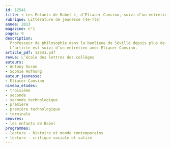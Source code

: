 ```yaml
---
id: 12541
title: « Les Enfants de Babel », d’Eliacer Cansino, suivi d’un entretien avec l’auteur 
rubrique: Littérature de jeunesse [4e-Tle]
annee: 2013
magazine: n°1
pages: 9
description: 
  Professeur de philosophie dans la banlieue de Séville depuis plus de trente ans, Eliacer Cansino connaît bien le lectorat adolescent. Toutefois, il ne se propose pas de lui offrir simplement du rêve et du suspense car, pour lui, la fiction n’a pas pour objet de voiler le réel, mais bien de l’explorer. Eliacer Cansino nous fait donc pénétrer dans une cité en crise où le chômage fait rage et où chacun vit d’expédients plus ou moins licites. Pourtant, il y a l’école, et l’auteur nous convainc que la salle de classe reste l’un des derniers endroits où l’on s’aventure en liberté à parler « philosophie »...
  L’article est suivi d’un entretien avec Eliacer Cansino.
article_pdf: 12541.pdf
revue: L’école des lettres des collèges
auteurs:
- Antony Soron
- Sophie Hofnung
auteur_jeunesse:
- Eliacer Cansino
niveau_etudes:
- troisième
- seconde
- seconde technologique
- première
- première technologique
- terminale
oeuvres:
- les enfants de Babel
programmes:
- lecture - histoire et monde contemporains
- lecture - critique sociale et satire
---
```

